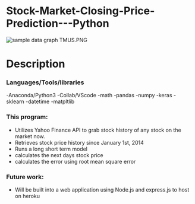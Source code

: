 # Stock-Market-Closing-Price-Prediction---Python 
![sample data](https://github.com/spencewalde/Stock-Market-Closing-Price-Prediction/main/graph_TMUS.PNG "Sample Stock Price Prediction Data For Costco")
graph TMUS.PNG
# Description
### Languages/Tools/libraries

-Anaconda/Python3
-Collab/VScode
-math
-pandas
-numpy
-keras
-sklearn
-datetime
-matpltlib

### This program:

- Utilizes Yahoo Finance API to grab stock history of any stock on the market now. 
- Retrieves stock price history since January 1st, 2014
- Runs a long short term model 
- calculates the next days stock price 
- calculates the error using root mean square error

### Future work:

- Will be built into a web application using Node.js and express.js to host on heroku
